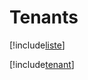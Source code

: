 # Tenants

[!include[liste](tenants.liste.autogen.md)]

[!include[tenant](tenants.tenant.autogen.md)]











